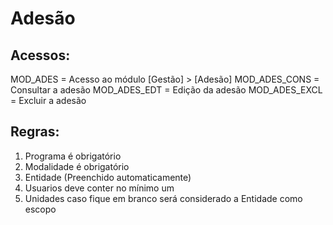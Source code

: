 # Adesão

## Acessos:

MOD_ADES = Acesso ao módulo [Gestão] > [Adesão]
MOD_ADES_CONS = Consultar a adesão
MOD_ADES_EDT = Edição da adesão
MOD_ADES_EXCL = Excluir a adesão

## Regras:

1) Programa é obrigatório
2) Modalidade é obrigatório
3) Entidade (Preenchido automaticamente)
4) Usuarios deve conter no mínimo um
5) Unidades caso fique em branco será considerado a Entidade como escopo